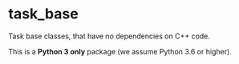 # task_base

Task base classes, that have no dependencies on C++ code.

This is a **Python 3 only** package (we assume Python 3.6 or higher).